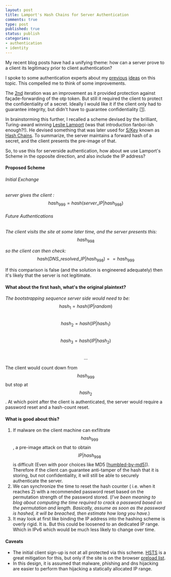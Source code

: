 ```yaml
---
layout: post
title: Lamport's Hash Chains for Server Authentication
comments: true
type: post
published: true
status: publish
categories:
- authentication
- identity
---
```

My recent blog posts have had a unifying theme: how can a server prove to a client its legitimacy prior to client authentication?

I spoke to some authentication experts about my [previous](/2016/08/02/serverside-otp-part1/) [ideas](/2016/08/05/serverside-otp-part2/) on this topic.
This compelled me to think of some improvements.

The [2nd](/2016/08/05/serverside-otp-part2/) iteration was an improvement as it provided protection against façade-forwarding of the otp token. But still it required the client to protect the confidentiality of a secret. Ideally I would like it if the client only had to guarantee integrity, but didn't have to guarantee confidentiality [[1](https://en.wikipedia.org/wiki/Information_security#Key_concepts)]. 

In brainstorming this further, I recalled a scheme devised by the brilliant, Turing-award winning [Leslie Lamport](https://en.wikipedia.org/wiki/Leslie_Lamport) (was that introduction fanboi-ish enough?!). He devised something that was later used for [S/Key](https://en.wikipedia.org/wiki/S/KEY) known as [Hash Chains](https://en.wikipedia.org/wiki/Hash_chain). To summarize, the server maintains a forward hash of a secret, and the client presents the pre-image of that.

So, to use this for serverside authentication, how about we use Lamport's Scheme in the opposite direction, and also include the IP address?

#### Proposed Scheme

###### Initial Exchange  
*server gives the client :*          
$$hash_{999} = hash(server\_IP|hash_{998})$$

###### Future Authentications
*The client visits the site at some later time, and the server presents this:*             
$$hash_{998}$$

*so the client can then check:*         
$$hash(DNS\_resolved\_IP|hash_{998}) == hash_{999}$$     

If this comparison is false (and the solution is engineered adequately) then it's likely that the server is not legitimate.

#### What about the first hash, what's the original plaintext?

*The bootstrapping sequence server side would need to be:*              
$$hash_{1} = hash(IP|random)$$           
$$hash_{2} = hash(IP|hash_{1})$$               
$$hash_{3} = hash(IP|hash_{2})$$               
$$...$$              

The client would count down from $$hash_{999}$$ but stop at $$hash_{2}$$. At which point after the client is authenticated, the server would require a password reset and a hash-count reset.

#### What is good about this?

1. If malware on the client machine can exfiltrate $$hash_{999}$$, a pre-image attack on that to obtain 
$$IP|hash_{998}$$ is difficult (Even with poor choices like MD5 [[humbled-by-md5](/2016/05/05/humbled-by-md5/)]). Therefore if the client can guarantee anti-tamper of the hash that it is storing, but not confidentiality, it will still be able to securely authenticate the server.
2. We can synchronize the time to reset the hash counter ( i.e. when it reaches 2) with a recommended password reset based on the permutation strength of the password stored. (*I've been meaning to blog about computing the time required to crack a password based on the permutation and length. Basically, assume as soon as the password is hashed, it will be breached, then estimate how long you have.*)     
3. It may look at first like binding the IP address into the hashing scheme is overly rigid. It is. But this could be loosened to an dedicated IP range. Which in IPv6 which would be much less likely to change over time.

#### Caveats

* The initial client sign-up is not at all protected via this scheme. [HSTS](https://en.wikipedia.org/wiki/HTTP_Strict_Transport_Security) is a great mitigation for this, but only if the site is on the browser [preload list](https://hstspreload.appspot.com/).
* In this design, it is assumed that malware, phishing and dns hijacking are easier to perform than hijacking a statically allocated IP range. 
